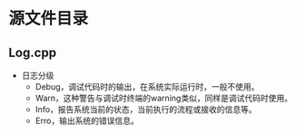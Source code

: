 # 源文件目录
## Log.cpp
* 日志分级
  * Debug，调试代码时的输出，在系统实际运行时，一般不使用。
  * Warn，这种警告与调试时终端的warning类似，同样是调试代码时使用。
  * Info，报告系统当前的状态，当前执行的流程或接收的信息等。
  * Erro，输出系统的错误信息。
